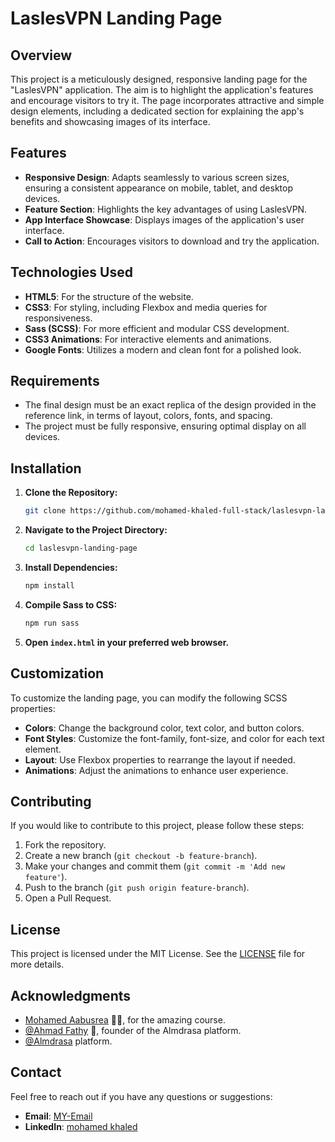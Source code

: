 # LaslesVPN Landing Page

## Overview

This project is a meticulously designed, responsive landing page for the "LaslesVPN" application. The aim is to highlight the application's features and encourage visitors to try it. The page incorporates attractive and simple design elements, including a dedicated section for explaining the app's benefits and showcasing images of its interface.

## Features

- **Responsive Design**: Adapts seamlessly to various screen sizes, ensuring a consistent appearance on mobile, tablet, and desktop devices.
- **Feature Section**: Highlights the key advantages of using LaslesVPN.
- **App Interface Showcase**: Displays images of the application's user interface.
- **Call to Action**: Encourages visitors to download and try the application.

## Technologies Used

- **HTML5**: For the structure of the website.
- **CSS3**: For styling, including Flexbox and media queries for responsiveness.
- **Sass (SCSS)**: For more efficient and modular CSS development.
- **CSS3 Animations**: For interactive elements and animations.
- **Google Fonts**: Utilizes a modern and clean font for a polished look.

## Requirements

- The final design must be an exact replica of the design provided in the reference link, in terms of layout, colors, fonts, and spacing.
- The project must be fully responsive, ensuring optimal display on all devices.

## Installation

1. **Clone the Repository:**
   ```bash
   git clone https://github.com/mohamed-khaled-full-stack/laslesvpn-landing-page.git
   ```
2. **Navigate to the Project Directory:**
   ```bash
   cd laslesvpn-landing-page
   ```
3. **Install Dependencies:**
   ```bash
   npm install
   ```
4. **Compile Sass to CSS:**
   ```bash
   npm run sass
   ```
5. **Open `index.html` in your preferred web browser.**

## Customization

To customize the landing page, you can modify the following SCSS properties:

- **Colors**: Change the background color, text color, and button colors.
- **Font Styles**: Customize the font-family, font-size, and color for each text element.
- **Layout**: Use Flexbox properties to rearrange the layout if needed.
- **Animations**: Adjust the animations to enhance user experience.

## Contributing

If you would like to contribute to this project, please follow these steps:

1. Fork the repository.
2. Create a new branch (`git checkout -b feature-branch`).
3. Make your changes and commit them (`git commit -m 'Add new feature'`).
4. Push to the branch (`git push origin feature-branch`).
5. Open a Pull Request.

## License

This project is licensed under the MIT License. See the [LICENSE](LICENSE) file for more details.

## Acknowledgments

- [Mohamed Aabusrea](https://github.com/mohamedabusrea) 👨‍💻, for the amazing course.
- [@Ahmad Fathy](https://github.com/afkhalid) 🌟, founder of the Almdrasa platform.
- [@Almdrasa](https://github.com/Almdrasa) platform.

## Contact

Feel free to reach out if you have any questions or suggestions:
- **Email**: [MY-Email](mailto:moh27632190@gmail.com)
- **LinkedIn**: [mohamed khaled](https://www.linkedin.com/in/mohamed-khaled-full-stack/)
```
